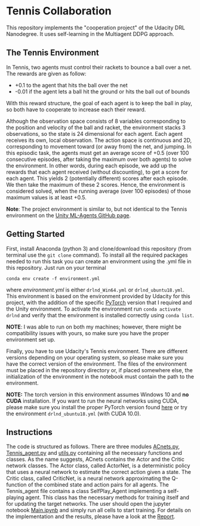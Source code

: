 # Tennis Collaboration
This repository implements the "cooperation project" of the Udacity DRL Nanodegree. It uses self-learning in the Multiagent DDPG approach. 

## The Tennis Environment

In Tennis, two agents must control their rackets to bounce a ball over a net. The rewards are given as follow: 
* +0.1 to the agent that hits the ball over the net
* -0.01 if the agent lets a ball hit the ground or hits the ball out of bounds

With this reward structure, the goal of each agent is to keep the ball in play, so both have to cooperate to increase each their reward.

Although the observation space consists of 8 variables corresponding to the position and velocity of the ball and racket, the environment stacks 3 observations, so the state is 24 dimensional for each agent. Each agent receives its own, local observation. The action space is continuous and 2D, corresponding to movement toward (or away from) the net, and jumping.
In this episodic task, the agents must get an average score of +0.5 (over 100 consecutive episodes, after taking the maximum over both agents) to solve the environment. In other words, during each episode, we add up the rewards that each agent received (without discounting), to get a score for each agent. This yields 2 (potentially different) scores after each episode. We then take the maximum of these 2 scores. Hence, the environment is considered solved, when the running average (over 100 episodes) of those maximum values is at least +0.5.

__Note__: The project environment is similar to, but not identical to the Tennis environment on the [Unity ML-Agents GitHub page](https://github.com/Unity-Technologies/ml-agents/blob/master/docs/Learning-Environment-Examples.md).

## Getting Started

First, install Anaconda (python 3) and clone/download this repository (from terminal use the `git clone` command). To install all the required packages needed to run this task you can create an environment using the .yml file in this repository. Just run on your terminal

`conda env create -f environment.yml`

where *environment.yml* is either `drlnd_Win64.yml` or `drlnd_ubuntu18.yml`. This environment is based on the environment provided by Udacity for this project, with the addition of the specific [PyTorch](https://pytorch.org/) version that I required and the Unity environment. To activate the environment run `conda activate drlnd` and verify that the environment is installed correctly using `conda list`.

__NOTE__: I was able to run on both my machines; however, there might be compatibility issues with yours, so make sure you have the proper environment set up.

Finally, you have to use Udacity's Tennis environment. There are different versions depending on your operating system, so please make sure you have the correct version of the environment. The files of the environment must be placed in the repository directory or, if 
placed somewhere else, the initialization of the environment in the notebook must contain the path to the environment.

__NOTE:__ The torch version in this environment assumes Windows 10 and __no CUDA__ installation. If you want to run the neural networks using CUDA, please make sure you install the proper PyTorch version found [here](https://pytorch.org/get-started/locally/) or try the environment `drlnd_ubuntu18.yml` (with CUDA 10.0). 

## Instructions

The code is structured as follows. There are three modules [ACnets.py](https://github.com/hcruiz/Tennis_Collaboration/blob/master/ACNets.py), [Tennis_agent.py](https://github.com/hcruiz/Tennis_Collaboration/blob/master/Tennis_agent.py) and [utils.py](https://github.com/hcruiz/Tennis_Collaboration/blob/master/utils.py) containing all the necessary functions and classes. 
As the name suggests, ACnets contains the Actor and the Critic network classes. The Actor class, called ActorNet, is a deterministic policy that uses a neural network to estimate the correct action given a state. The Critic class, called CriticNet, is a neural network approximating the Q-function of the combined state and action pairs for all agents.
The Tennis_agent file contains a class SelfPlay_Agent implementing a self-playing agent. This class has the necessary methods for training itself and for updating the target networks.
The user should open the jupyter notebook [Main.ipynb](https://github.com/hcruiz/Tennis_Collaboration/blob/master/Main.ipynb) and simply run all cells to start training. 
For details on the implementation and the results, please have a look at the [Report](https://github.com/hcruiz/Tennis_Collaboration/blob/master/Report.md).
